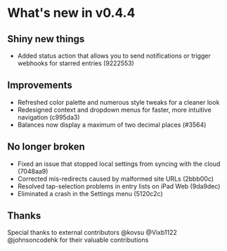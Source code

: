 # What's new in v0.4.4

## Shiny new things

- Added status action that allows you to send notifications or trigger webhooks for starred entries (9222553)

## Improvements

- Refreshed color palette and numerous style tweaks for a cleaner look
- Redesigned context and dropdown menus for faster, more intuitive navigation (c995da3)
- Balances now display a maximum of two decimal places (#3564)

## No longer broken

- Fixed an issue that stopped local settings from syncing with the cloud (7048aa9)
- Corrected mis-redirects caused by malformed site URLs (2bbb00c)
- Resolved tap-selection problems in entry lists on iPad Web (9da9dec)
- Eliminated a crash in the Settings menu (5120c2c)

## Thanks

Special thanks to external contributors @kovsu @Vixb1122 @johnsoncodehk for their valuable contributions
